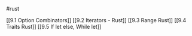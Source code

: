 #rust 

[[9.1 Option Combinators]]
[[9.2 Iterators - Rust]]
[[9.3 Range Rust]]
[[9.4 Traits Rust]]
[[9.5 If let else, While let]]





